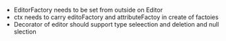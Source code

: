 

- EditorFactory needs to be set from outside on Editor
- ctx needs to carry editoFactory and attributeFactoy in create of factoies
- Decorator of editor should support type seleection and deletion and null slection
